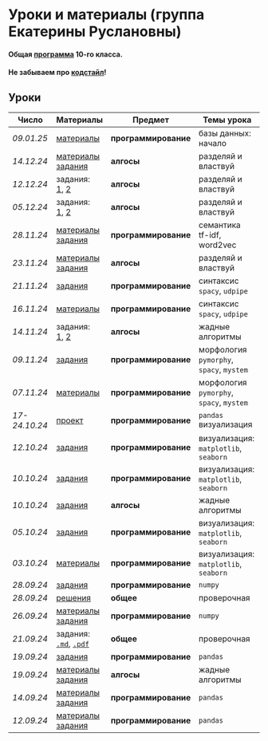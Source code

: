 # Уроки и материалы (группа Екатерины Руслановны)

#### Общая [программа](https://github.com/KatiaKozlova/files/blob/main/57-10/program.md) 10-го класса.
#### Не забываем про [кодстайл](https://github.com/KatiaKozlova/files/blob/main/57-10/codestyle.md)!
## Уроки



| **Число**  | **Материалы** | **Предмет** | **Темы урока** |
|------------|---------------|-------------|----------------|
| _09.01.25_ | [материалы](https://github.com/KatiaKozlova/files/blob/main/57-10/db/09.01.2025.pdf) | **программирование** | базы данных: начало |
| _14.12.24_ | [материалы](https://education.yandex.ru/handbook/algorithms/article/podschet-inversij)<br>[задания](https://new.contest.yandex.ru/47633) | **алгосы** | разделяй и властвуй |
| _12.12.24_ | задания:<br>[1](https://new.contest.yandex.ru/47632), [2](https://new.contest.yandex.ru/47631) | **алгосы** | разделяй и властвуй |
| _05.12.24_ | задания:<br>[1](https://new.contest.yandex.ru/47632), [2](https://new.contest.yandex.ru/47631) | **алгосы** | разделяй и властвуй |
| _28.11.24_ | [материалы](https://github.com/KatiaKozlova/files/blob/main/57-10/semantics/28.11.2024.ipynb)<br>[задания](https://github.com/KatiaKozlova/files/blob/main/57-10/semantics/28.11.2024.md) | **программирование** | семантика<br>tf-idf, word2vec |
| _23.11.24_ | [материалы](https://education.yandex.ru/handbook/algorithms/article/dvoichnyj-poisk)<br>[задания](https://new.contest.yandex.ru/47595) | **алгосы** | разделяй и властвуй |
| _21.11.24_ | [задания](https://github.com/KatiaKozlova/files/blob/main/57-10/syntax/16.11.2024.ipynb) | **программирование** | синтаксис<br>`spacy`, `udpipe` |
| _16.11.24_ | [материалы](https://github.com/KatiaKozlova/files/blob/main/57-10/syntax/16.11.2024.ipynb) | **программирование** | синтаксис<br>`spacy`, `udpipe` |
| _14.11.24_ | задания:<br>[1](https://new.contest.yandex.ru/48629), [2](https://new.contest.yandex.ru/48628) | **алгосы** | жадные алгоритмы |
| _09.11.24_ | [задания](https://github.com/KatiaKozlova/files/blob/main/57-10/morphology/09.11.2024.md) | **программирование** | морфология<br>`pymorphy`, `spacy`, `mystem` |
| _07.11.24_ | [материалы](https://github.com/KatiaKozlova/files/blob/main/57-10/morphology/07.11.2024.ipynb) | **программирование** | морфология<br>`pymorphy`, `spacy`, `mystem` |
| _17-24.10.24_ | [проект](https://github.com/KatiaKozlova/files/blob/main/57-10/projects/project_1.md) | **программирование** | `pandas`<br>визуализация |
| _12.10.24_ | [задания](https://github.com/KatiaKozlova/files/blob/main/57-10/visualization/10.10.2024_ex.md) | **программирование** | визуализация:<br>`matplotlib`, `seaborn` |
| _10.10.24_ | [задания](https://github.com/KatiaKozlova/files/blob/main/57-10/visualization/10.10.2024_ex.md) | **программирование** | визуализация:<br>`matplotlib`, `seaborn` |
| _10.10.24_ | [задания](https://new.contest.yandex.ru/48627) | **алгосы** | жадные алгоритмы |
| _05.10.24_ | [задания](https://github.com/KatiaKozlova/files/blob/main/57-10/visualization/03.10.2024_ex.ipynb) | **программирование** | визуализация:<br>`matplotlib`, `seaborn` |
| _03.10.24_ | [материалы](https://github.com/KatiaKozlova/files/blob/main/57-10/visualization/03.10.2024.ipynb) | **программирование** | визуализация:<br>`matplotlib`, `seaborn` |
| _28.09.24_ | [задания](https://github.com/KatiaKozlova/files/blob/main/57-10/numpy/28.09.2024_ex.ipynb) | **программирование** | `numpy` |
| _28.09.24_ | [решения](https://github.com/KatiaKozlova/files/tree/main/57-10/test/v1/solutions) | **общее** | проверочная |
| _26.09.24_ | [материалы](https://github.com/KatiaKozlova/files/blob/main/57-10/numpy/26.09.2024.ipynb)<br>[задания](https://github.com/KatiaKozlova/files/blob/main/57-10/numpy/26.09.2024_ex.ipynb) | **программирование** | `numpy` |
| _21.09.24_ | задания:<br>[`.md`](https://github.com/KatiaKozlova/files/blob/main/57-10/test/v1/tasks.md), [`.pdf`](https://github.com/KatiaKozlova/files/blob/main/57-10/test/v1/tasks.pdf) | **общее** | проверочная |
| _19.09.24_ | [задания](https://github.com/KatiaKozlova/files/blob/main/57-10/pandas/19.09.2024_ex.ipynb) | **программирование** | `pandas` |
| _19.09.24_ | [материалы](https://education.yandex.ru/handbook/algorithms/article/zadacha-specii)<br>[задания](https://new.contest.yandex.ru/48626) | **алгосы** | жадные алгоритмы |
| _14.09.24_ | [материалы](https://github.com/KatiaKozlova/files/blob/main/57-10/pandas/14.09.2024.ipynb)<br>[задания](https://github.com/KatiaKozlova/files/blob/main/57-10/pandas/14.09.2024_ex.ipynb) | **программирование** | `pandas` |
| _12.09.24_ | [материалы](https://github.com/KatiaKozlova/files/blob/main/57-10/pandas/12.09.2024.ipynb)<br>[задания](https://github.com/KatiaKozlova/files/blob/main/57-10/pandas/12.09.2024_ex.ipynb) | **программирование** | `pandas` |
